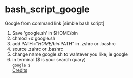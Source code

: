 # bash_script_google
Google from command link [simble bash script]

1. Save 'google.sh' in $HOME/bin
2. chmod +x google.sh
3. add PATH="$HOME/bin:$PATH" in .zshrc or .bashrc
4. source .zshrc or .bashrc
5. change name google.sh to wahtever you like; ie google
6. in terminal ($ is your search quary)  
```google $```  
[Credits](http://hints.macworld.com/article.php?story=20021009063601684#:~:text=To%20use%20the%20script%2C%20simply,open%20in%20your%20favorite%20browser.) 